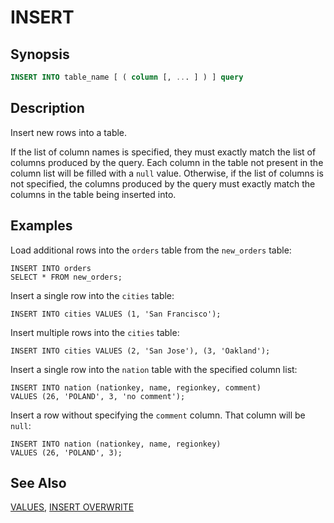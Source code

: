 
INSERT
======

Synopsis
--------

``` sql
INSERT INTO table_name [ ( column [, ... ] ) ] query
```

Description
-----------

Insert new rows into a table.

If the list of column names is specified, they must exactly match the list of columns produced by the query. Each column in the table not present in the column list will be filled with a `null` value. Otherwise, if the list of columns is not specified, the columns produced by the query must exactly match the columns in the table being inserted into.

Examples
--------

Load additional rows into the `orders` table from the `new_orders` table:

    INSERT INTO orders
    SELECT * FROM new_orders;

Insert a single row into the `cities` table:

    INSERT INTO cities VALUES (1, 'San Francisco');

Insert multiple rows into the `cities` table:

    INSERT INTO cities VALUES (2, 'San Jose'), (3, 'Oakland');

Insert a single row into the `nation` table with the specified column list:

    INSERT INTO nation (nationkey, name, regionkey, comment)
    VALUES (26, 'POLAND', 3, 'no comment');

Insert a row without specifying the `comment` column. That column will be `null`:

    INSERT INTO nation (nationkey, name, regionkey)
    VALUES (26, 'POLAND', 3);

See Also
--------

[VALUES](./values.md), [INSERT OVERWRITE](./insert-overwrite.md)
